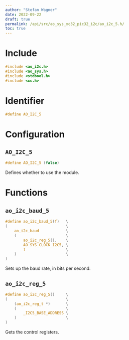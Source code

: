 ```yaml
---
author: "Stefan Wagner"
date: 2022-09-22
draft: true
permalink: /api/src/ao_sys_xc32_pic32_i2c/ao_i2c_5.h/
toc: true
---
```


# Include

```c
#include <ao_i2c.h>
#include <ao_sys.h>
#include <stdbool.h>
#include <xc.h>
```

# Identifier

```c
#define AO_I2C_5
```

# Configuration

## `AO_I2C_5`

```c
#define AO_I2C_5 (false)
```

Defines whether to use the module.

# Functions

## `ao_i2c_baud_5`

```c
#define ao_i2c_baud_5(f)   \
(                          \
    ao_i2c_baud            \
    (                      \
        ao_i2c_reg_5(),    \
        AO_SYS_CLOCK_I2C5, \
        f                  \
    )                      \
)
```

Sets up the baud rate, in bits per second.

## `ao_i2c_reg_5`

```c
#define ao_i2c_reg_5()     \
(                          \
    (ao_i2c_reg_t *)       \
    (                      \
        _I2C5_BASE_ADDRESS \
    )                      \
)
```

Gets the control registers.
